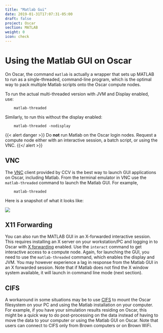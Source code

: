 ```yaml
---
title: "Matlab Gui"
date: 2019-01-31T17:07:31-05:00
draft: false
project: Oscar
section: MATLAB
weight: 0
icon: check
---
```


# Using the Matlab GUI on Oscar

On Oscar, the command `matlab` is actually a wrapper that sets up MATLAB
to run as a single-threaded, command-line program, which is the optimal
way to pack multiple Matlab scripts onto the Oscar compute nodes.

To run the actual multi-threaded version with JVM and Display enabled,
use:

```shell
    matlab-threaded
```

Similarly, to run this without the display enabled:

```shell
    matlab-threaded -nodisplay
```

{{< alert danger >}}
Do **not** run Matlab on the Oscar login nodes.  Request a compute node
either with an interactive session, a batch script, or using the VNC.
{{</ alert >}}

## VNC

The [VNC](https://web1.ccv.brown.edu/technologies/vnc) client provided
by CCV is the best way to launch GUI applications on Oscar, including
Matlab. From the terminal emulator in VNC use the
`matlab-threaded` command to launch the Matlab GUI. For example,

```shell
    matlab-threaded
```

Here is a snapshot of what it looks like:

![](https://web1.ccv.brown.edu/sites/default/files/Picture1_0.png)

## X11 Forwarding

You can also run the MATLAB GUI in an X-forwarded interactive session.
This requires installing an X server on your workstation/PC and logging
in to Oscar with [X forwarding](x-forwarding) enabled. Use the
`interact` command to get interactive access to a compute node. Again,
for launching the GUI, you need to use the `matlab-threaded` command,
which enables the display and JVM. You may however experience a lag in
response from the Matlab GUI in an X forwarded session. Note that if
Matlab does not find the X window system available, it will launch in
command line mode (next section).

## CIFS

A workaround in some situations may be to use [CIFS](cifs) to mount the
Oscar filesystem on your PC and using the Matlab installation on your
computer. For example, if you have your simulation results residing on
Oscar, this might be a quick way to do post-processing on the data
instead of having to move the data to your computer or using the Matlab
GUI on Oscar. Note that users can connect to CIFS only from Brown
computers or on Brown WiFi.
